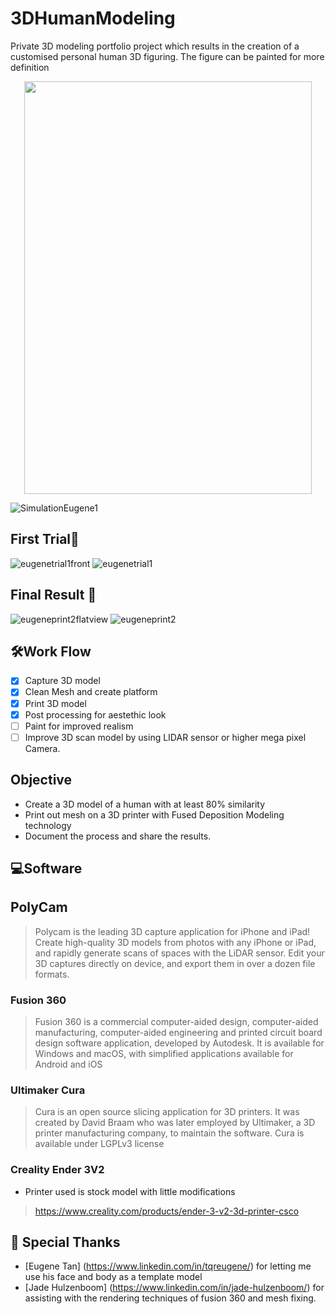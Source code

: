 # 3DHumanModeling
Private 3D modeling portfolio project which results in the creation of a customised personal human 3D figuring. The figure can be painted for more definition

<p align="center">
  <img width="460" height="660" src="https://user-images.githubusercontent.com/101813855/197229731-27608e89-d322-4502-9f38-7303b406dc42.png">
</p>

![SimulationEugene1](https://user-images.githubusercontent.com/101813855/197229731-27608e89-d322-4502-9f38-7303b406dc42.png)

## First Trial🧐
![eugenetrial1front](https://user-images.githubusercontent.com/101813855/197229414-e37875c3-1780-4196-a81c-2197f70232f0.jpg)
![eugenetrial1](https://user-images.githubusercontent.com/101813855/197229425-526149bf-539f-421c-9262-0447e343c072.jpg)

## Final Result 🚀
![eugeneprint2flatview](https://user-images.githubusercontent.com/101813855/197229797-88cb4db4-668a-4fd4-bac8-3830b32d0c26.jpg)
![eugeneprint2](https://user-images.githubusercontent.com/101813855/197227789-add82166-a242-4893-b900-237b42b1e613.jpg)
## 🛠️Work Flow
- [x] Capture 3D model 
- [x] Clean Mesh and create platform
- [x] Print 3D model
- [x] Post processing for aestethic look
- [ ] Paint for improved realism
- [ ] Improve 3D scan model by using LIDAR sensor or higher mega pixel Camera.

## Objective
- Create a 3D model of a human with at least 80% similarity
- Print out mesh on a 3D printer with Fused Deposition Modeling technology
- Document the process and share the results.

## 💻Software
## PolyCam
> Polycam is the leading 3D capture application for iPhone and iPad! Create high-quality 3D models from photos with any iPhone or iPad, and rapidly generate scans of spaces with the LiDAR sensor. Edit your 3D captures directly on device, and export them in over a dozen file formats.

### Fusion 360
> Fusion 360 is a commercial computer-aided design, computer-aided manufacturing, computer-aided engineering and printed circuit board design software application, developed by Autodesk. It is available for Windows and macOS, with simplified applications available for Android and iOS

### Ultimaker Cura
> Cura is an open source slicing application for 3D printers. It was created by David Braam who was later employed by Ultimaker, a 3D printer manufacturing company, to maintain the software. Cura is available under LGPLv3 license

### Creality Ender 3V2
- Printer used is stock model with little modifications
> https://www.creality.com/products/ender-3-v2-3d-printer-csco

## 🙇 Special Thanks
- [Eugene Tan] (https://www.linkedin.com/in/tqreugene/) for letting me use his face and body as a template model
- [Jade Hulzenboom] (https://www.linkedin.com/in/jade-hulzenboom/) for assisting with the rendering techniques of fusion 360 and mesh fixing.

